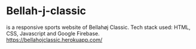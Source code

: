 # Bellah-j-classic

is a responsive sports website of Bellahøj Classic. Tech stack used: HTML, CSS, Javascript and Google Firebase.
https://bellahojclassic.herokuapp.com/

